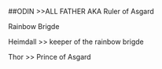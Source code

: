 ##ODIN >>ALL FATHER AKA Ruler of Asgard

Rainbow Brigde

Heimdall >> keeper of the rainbow brigde

Thor >> Prince of Asgard

